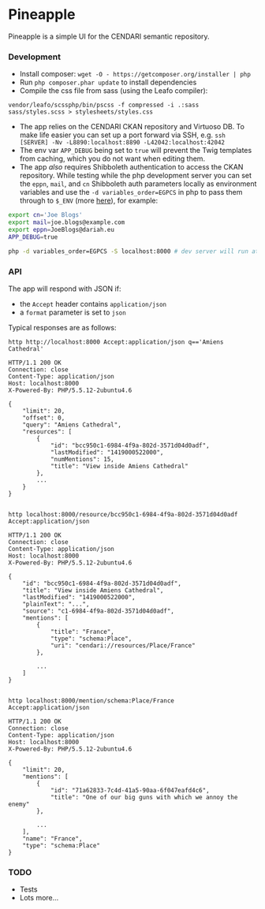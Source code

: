 Pineapple
=========

Pineapple is a simple UI for the CENDARI semantic repository.

### Development

 - Install composer: `wget -O - https://getcomposer.org/installer | php`
 - Run `php composer.phar update` to install dependencies
 - Compile the css file from sass (using the Leafo compiler):
 
```
vendor/leafo/scssphp/bin/pscss -f compressed -i .:sass sass/styles.scss > stylesheets/styles.css
```
 
 - The app relies on the CENDARI CKAN repository and Virtuoso DB. To make life easier you
   can set up a port forward via SSH, e.g. `ssh [SERVER] -Nv -L8890:localhost:8890 -L42042:localhost:42042`
 - The env var `APP_DEBUG` being set to `true` will prevent the Twig templates from caching, which you do
   not want when editing them.
 - The app _also_ requires Shibboleth authentication to access the CKAN repository. While testing
   while the php development server you can set the `eppn`, `mail`, and `cn` Shibboleth auth parameters
   locally as environment variables and use the `-d variables_order=EGPCS` in php to pass them through
   to `$_ENV` (more [here](http://stackoverflow.com/a/16275594/285374)), for example:

```bash
export cn='Joe Blogs'
export mail=joe.blogs@example.com
export eppn=JoeBlogs@dariah.eu
APP_DEBUG=true

php -d variables_order=EGPCS -S localhost:8000 # dev server will run at http://localhost:8000
```

### API

The app will respond with JSON if:

 - the `Accept` header contains `application/json` 
 - a `format` parameter is set to `json`
 
Typical responses are as follows:

    http http://localhost:8000 Accept:application/json q=='Amiens Cathedral'    
    
    HTTP/1.1 200 OK
    Connection: close
    Content-Type: application/json
    Host: localhost:8000
    X-Powered-By: PHP/5.5.12-2ubuntu4.6
    
    {
        "limit": 20, 
        "offset": 0, 
        "query": "Amiens Cathedral", 
        "resources": [
            {
                "id": "bcc950c1-6984-4f9a-802d-3571d04d0adf", 
                "lastModified": "1419000522000", 
                "numMentions": 15, 
                "title": "View inside Amiens Cathedral"
            },
            ...
        }
    }


    http localhost:8000/resource/bcc950c1-6984-4f9a-802d-3571d04d0adf Accept:application/json    

    HTTP/1.1 200 OK
    Connection: close
    Content-Type: application/json
    Host: localhost:8000
    X-Powered-By: PHP/5.5.12-2ubuntu4.6
    
    {
        "id": "bcc950c1-6984-4f9a-802d-3571d04d0adf", 
        "title": "View inside Amiens Cathedral",
        "lastModified": "1419000522000", 
        "plainText": "...", 
        "source": "c1-6984-4f9a-802d-3571d04d0adf", 
        "mentions": [
            {
                "title": "France", 
                "type": "schema:Place", 
                "uri": "cendari://resources/Place/France"
            },
             
            ...
        ] 
    }
    
    
    http localhost:8000/mention/schema:Place/France Accept:application/json
    
    HTTP/1.1 200 OK
    Connection: close
    Content-Type: application/json
    Host: localhost:8000
    X-Powered-By: PHP/5.5.12-2ubuntu4.6
    
    {
        "limit": 20, 
        "mentions": [
            {
                "id": "71a62833-7c4d-41a5-90aa-6f047eafd4c6", 
                "title": "One of our big guns with which we annoy the enemy"
            },
            
            ...
        ], 
        "name": "France", 
        "type": "schema:Place"
    }


### TODO

 - Tests
 - Lots more...


